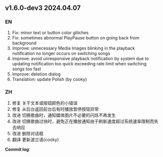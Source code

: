 ## **v1.6.0-dev3 2024.04.07**

### EN

1. Fix: minor text or button color glitches
2. Fix: sometimes abnormal PlayPause button on going back from background
3. Improve: unnecessary Media Images blinking in the playback notification no longer occurs on switching songs
4. Improve: avoid unresponsive playback notification by system due to updating notification too quick exceeding rate limit when switching songs too fast
5. Improve: deletion dialog
6. Translation: update Polish (by cooky)




### ZH

1. 修复 关于文本或按钮颜色的小错误
2. 修复 从后台返回前台后有时播放暂停按钮异常
3. 改进 切换歌曲时，通知媒体图片不必要的闪烁不再发生
4. 改进 切换歌曲过快时，避免正在播放通知由于刷新速度超过系统速率限制而失去响应
5. 改进 删除对话框
6. 翻译 更新波兰语(cooky)




**Commit log**: 


